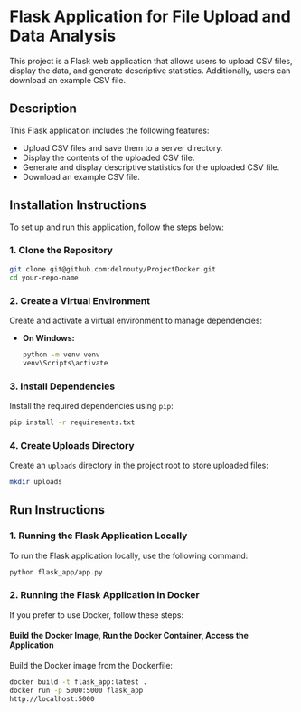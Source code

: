# Flask Application for File Upload and Data Analysis

This project is a Flask web application that allows users to upload CSV files, display the data, and generate descriptive statistics. Additionally, users can download an example CSV file.

## Description

This Flask application includes the following features:
- Upload CSV files and save them to a server directory.
- Display the contents of the uploaded CSV file.
- Generate and display descriptive statistics for the uploaded CSV file.
- Download an example CSV file.

## Installation Instructions

To set up and run this application, follow the steps below:

### 1. Clone the Repository

```bash
git clone git@github.com:delnouty/ProjectDocker.git
cd your-repo-name
```

### 2. Create a Virtual Environment

Create and activate a virtual environment to manage dependencies:

- **On Windows:**

  ```bash
  python -m venv venv
  venv\Scripts\activate
  ```
  
### 3. Install Dependencies
Install the required dependencies using `pip`:

```bash
pip install -r requirements.txt
```
### 4. Create Uploads Directory

Create an `uploads` directory in the project root to store uploaded files:

```bash
mkdir uploads

```
## Run Instructions

### 1. Running the Flask Application Locally

To run the Flask application locally, use the following command:

```bash
python flask_app/app.py

```

### 2. Running the Flask Application in Docker
If you prefer to use Docker, follow these steps:

#### Build the Docker Image, Run the Docker Container, Access the Application

Build the Docker image from the Dockerfile:
```bash
docker build -t flask_app:latest .
docker run -p 5000:5000 flask_app
http://localhost:5000
```
